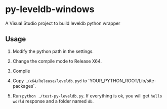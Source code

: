 # py-leveldb-windows
A Visual Studio project to build leveldb python wrapper

## Usage
1. Modify the python path in the settings.

2. Change the compile mode to Release X64.

3. Compile

4. Copy `./x64/Release/leveldb.pyd` to 'YOUR_PYTHON_ROOT/Lib/site-packages`.

5. Run `python ./test-py-leveldb.py`. If everything is ok, you will get `hello world` response and a folder named `db`.
